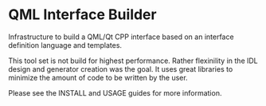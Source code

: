 # QML Interface Builder

Infrastructure to build a QML/Qt CPP interface based on an interface definition language and templates.

This tool set is not build for highest performance. Rather flexinility in the IDL design and generator creation was the goal. It uses great libraries to minimize the amount of code to be written by the user.

Please see the INSTALL and USAGE guides for more information.
